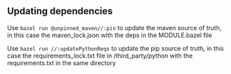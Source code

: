 ## Updating dependencies

Use `bazel run @unpinned_maven//:pin` to update the maven source of truth, in this case the maven_lock.json with the deps in the MODULE.bazel file

Use `bazel run //:updatePythonReqs` to update the pip source of truth, in this case the requirements_lock.txt file in /third_party/python with the requirements.txt in the same directory
